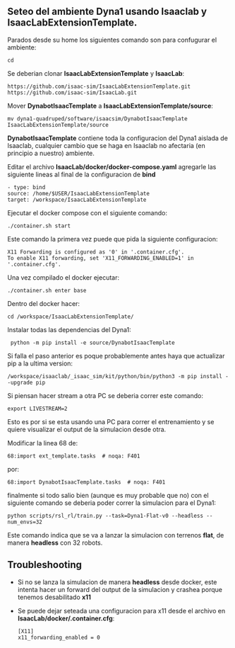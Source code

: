 ## Seteo del ambiente Dyna1 usando Isaaclab y IsaacLabExtensionTemplate.

Parados desde su home los siguientes comando son para confugurar el ambiente:

    cd

Se deberian clonar **IsaacLabExtensionTemplate** y **IsaacLab**:

    https://github.com/isaac-sim/IsaacLabExtensionTemplate.git
    https://github.com/isaac-sim/IsaacLab.git

Mover **DynabotIsaacTemplate** a **IsaacLabExtensionTemplate/source**:

    mv dyna1-quadruped/software/isaacsim/DynabotIsaacTemplate IsaacLabExtensionTemplate/source

**DynabotIsaacTemplate** contiene toda la configuracion del Dyna1 aislada de Isaaclab, cualquier cambio que se haga en Isaaclab no afectaria (en principio a nuestro) ambiente.

Editar el archivo **IsaacLab/docker/docker-compose.yaml** agregarle las siguiente lineas al final de la configuracion de **bind**

    - type: bind
    source: /home/$USER/IsaacLabExtensionTemplate
    target: /workspace/IsaacLabExtensionTemplate

Ejecutar el docker compose con el siguiente comando:

    ./container.sh start

Este comando la primera vez puede que pida la siguiente configuracion:

    X11 Forwarding is configured as '0' in '.container.cfg'.
	To enable X11 forwarding, set 'X11_FORWARDING_ENABLED=1' in '.container.cfg'.

Una vez compilado el docker ejecutar:

    ./container.sh enter base

Dentro del docker hacer:

    cd /workspace/IsaacLabExtensionTemplate/

Instalar todas las dependencias del Dyna1:

     python -m pip install -e source/DynabotIsaacTemplate

Si falla el paso anterior es poque probablemente antes haya que actualizar pip a la ultima version:

    /workspace/isaaclab/_isaac_sim/kit/python/bin/python3 -m pip install --upgrade pip

Si piensan hacer stream a otra PC se deberia correr este comando: 
    
    export LIVESTREAM=2

Esto es por si se esta usando una PC para correr el entrenamiento y se quiere visualizar el output de la simulacion desde otra.

Modificar la linea 68 de:

    68:import ext_template.tasks  # noqa: F401

por:
    
    68:import DynabotIsaacTemplate.tasks  # noqa: F401

finalmente si todo salio bien (aunque es muy probable que no) con el siguiente comando se deberia poder correr la simulacion para el Dyna1:

    python scripts/rsl_rl/train.py --task=Dyna1-Flat-v0 --headless --num_envs=32

Este comando indica que se va a lanzar la simulacion con terrenos **flat**, de manera **headless** con 32 robots. 

## Troubleshooting

- Si no se lanza la simulacion de manera **headless** desde docker, este intenta hacer un forward del output de la simulacion y crashea porque tenemos desabilitado **x11**
- Se puede dejar seteada una configuracion para x11 desde el archivo en **IsaacLab/docker/.container.cfg**:
  
      [X11]
      x11_forwarding_enabled = 0




     



    
